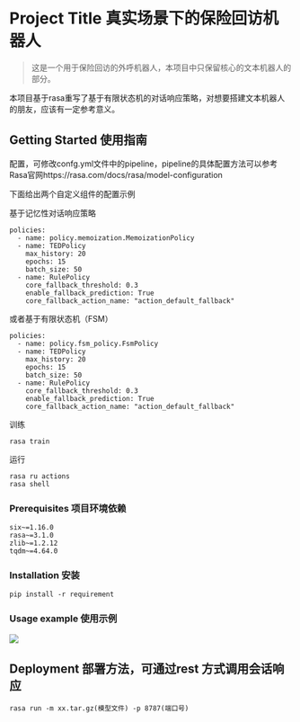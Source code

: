 # Project Title 真实场景下的保险回访机器人

> 这是一个用于保险回访的外呼机器人，本项目中只保留核心的文本机器人的部分。

本项目基于rasa重写了基于有限状态机的对话响应策略，对想要搭建文本机器人的朋友，应该有一定参考意义。

## Getting Started 使用指南
配置，可修改confg.yml文件中的pipeline，pipeline的具体配置方法可以参考Rasa官网https://rasa.com/docs/rasa/model-configuration

下面给出两个自定义组件的配置示例

基于记忆性对话响应策略
```
policies:
  - name: policy.memoization.MemoizationPolicy
  - name: TEDPolicy
    max_history: 20
    epochs: 15
    batch_size: 50
  - name: RulePolicy
    core_fallback_threshold: 0.3
    enable_fallback_prediction: True
    core_fallback_action_name: "action_default_fallback"
```
或者基于有限状态机（FSM）
```
policies:
  - name: policy.fsm_policy.FsmPolicy
  - name: TEDPolicy
    max_history: 20
    epochs: 15
    batch_size: 50
  - name: RulePolicy
    core_fallback_threshold: 0.3
    enable_fallback_prediction: True
    core_fallback_action_name: "action_default_fallback"
```

训练
```
rasa train
```
运行
```
rasa ru actions
rasa shell
```
### Prerequisites 项目环境依赖


```
six~=1.16.0
rasa~=3.1.0
zlib~=1.2.12
tqdm~=4.64.0
```

### Installation 安装
```
pip install -r requirement
```
### Usage example 使用示例

![](https://github.com/dbader/readme-template/raw/master/header.png)

## Deployment 部署方法，可通过rest 方式调用会话响应
```
rasa run -m xx.tar.gz(模型文件) -p 8787(端口号)
```
